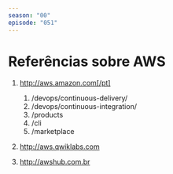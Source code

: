 ```yaml
---
season: "00"
episode: "051"
---
```

# Referências sobre AWS

1. http://aws.amazon.com[/pt]
    1. /devops/continuous-delivery/
    1. /devops/continuous-integration/
    1. /products
    1. /cli
    1. /marketplace

2. http://aws.qwiklabs.com
3. http://awshub.com.br
